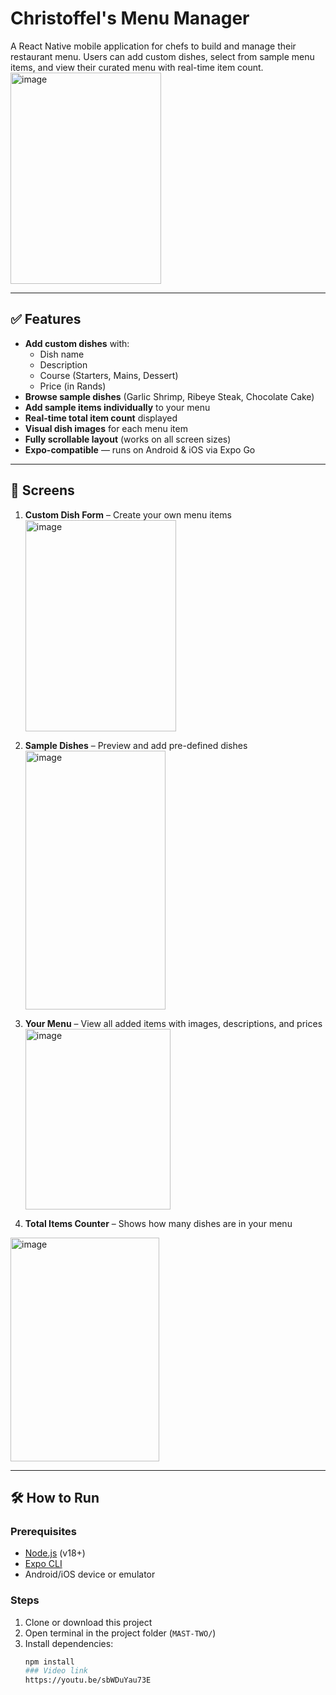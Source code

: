 # Christoffel's Menu Manager

A React Native mobile application for chefs to build and manage their restaurant menu. Users can add custom dishes, select from sample menu items, and view their curated menu with real-time item count.
<img width="241" height="338" alt="image" src="https://github.com/user-attachments/assets/3256358a-79f6-431a-8189-3933e9206677" />
<!-- Optional: add real screenshot later -->

---

## ✅ Features

- **Add custom dishes** with:
  - Dish name
  - Description
  - Course (Starters, Mains, Dessert)
  - Price (in Rands)
- **Browse sample dishes** (Garlic Shrimp, Ribeye Steak, Chocolate Cake)
- **Add sample items individually** to your menu
- **Real-time total item count** displayed
- **Visual dish images** for each menu item
- **Fully scrollable layout** (works on all screen sizes)
- **Expo-compatible** — runs on Android & iOS via Expo Go

---

## 📱 Screens

1. **Custom Dish Form** – Create your own menu items
   <img width="241" height="338" alt="image" src="https://github.com/user-attachments/assets/f38e26f0-195e-47ff-8e72-e4cd1d1fb47b" />

3. **Sample Dishes** – Preview and add pre-defined dishes
   <img width="224" height="414" alt="image" src="https://github.com/user-attachments/assets/d3bc324c-5457-4c26-a13d-92b53f904559" />

5. **Your Menu** – View all added items with images, descriptions, and prices
   <img width="232" height="289" alt="image" src="https://github.com/user-attachments/assets/00f7725c-7ea3-4269-839c-0b746f86e7a5" />

7. **Total Items Counter** – Shows how many dishes are in your menu
<img width="238" height="358" alt="image" src="https://github.com/user-attachments/assets/cc81f862-358e-4a9e-a516-2860d5b5a2e9" />

---

## 🛠️ How to Run

### Prerequisites
- [Node.js](https://nodejs.org/) (v18+)
- [Expo CLI](https://docs.expo.dev/get-started/installation/)
- Android/iOS device or emulator

### Steps
1. Clone or download this project
2. Open terminal in the project folder (`MAST-TWO/`)
3. Install dependencies:
   ```bash
   npm install
   ### Video link 
   https://youtu.be/sbWDuYau73E

   
